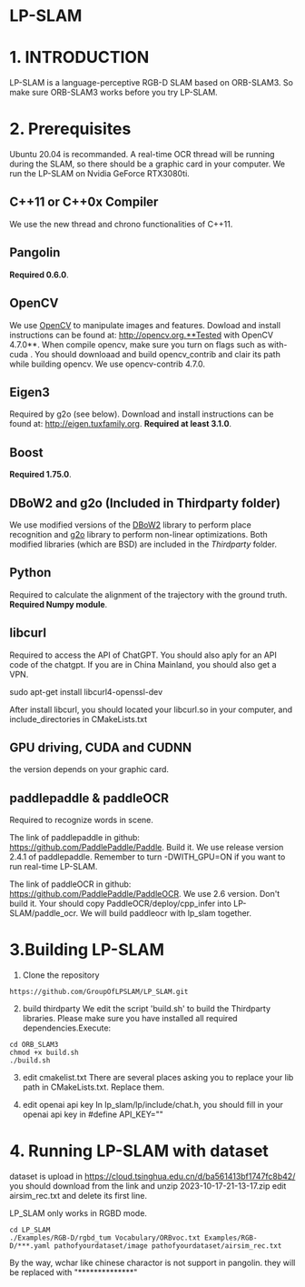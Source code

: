 # LP-SLAM

# 1. INTRODUCTION
LP-SLAM is a language-perceptive RGB-D SLAM based on ORB-SLAM3. So make sure ORB-SLAM3 works before you try LP-SLAM. 

# 2. Prerequisites
Ubuntu 20.04 is recommanded. A real-time OCR thread will be running during the SLAM, so there should be a graphic card in your computer. We run the LP-SLAM on Nvidia GeForce RTX3080ti.


## C++11 or C++0x Compiler
We use the new thread and chrono functionalities of C++11.


## Pangolin
**Required  0.6.0**.
## OpenCV
We use [OpenCV](http://opencv.org) to manipulate images and features. Dowload and install instructions can be found at: http://opencv.org.**Tested with OpenCV 4.7.0**.
When compile opencv, make sure you turn on flags such as with-cuda . You should downloaad and build opencv_contrib and clair its path while building opencv. We use opencv-contrib 4.7.0. 



## Eigen3
Required by g2o (see below). Download and install instructions can be found at: http://eigen.tuxfamily.org. **Required at least 3.1.0**.

## Boost
**Required  1.75.0**.

## DBoW2 and g2o (Included in Thirdparty folder)
We use modified versions of the [DBoW2](https://github.com/dorian3d/DBoW2) library to perform place recognition and [g2o](https://github.com/RainerKuemmerle/g2o) library to perform non-linear optimizations. Both modified libraries (which are BSD) are included in the *Thirdparty* folder.

## Python
Required to calculate the alignment of the trajectory with the ground truth. **Required Numpy module**.

## libcurl
Required to access the API of ChatGPT. You should also aply for an API code of the chatgpt. If you are in China Mainland, you should also get a VPN.

sudo apt-get install libcurl4-openssl-dev

After install libcurl, you should located your libcurl.so in your computer, and include_directories in CMakeLists.txt

## GPU driving, CUDA and CUDNN
the  version depends on your graphic card. 

## paddlepaddle & paddleOCR
Required to recognize words in scene. 

The link of paddlepaddle in github: https://github.com/PaddlePaddle/Paddle. Build it. We use release version 2.4.1 of paddlepaddle. Remember to turn -DWITH_GPU=ON if you want to run real-time LP-SLAM.

The link of paddleOCR in github:  https://github.com/PaddlePaddle/PaddleOCR. We use 2.6 version. Don't build it. Your should copy PaddleOCR/deploy/cpp_infer into LP-SLAM/paddle_ocr. We will build paddleocr with lp_slam together. 

# 3.Building LP-SLAM

1. Clone the repository
```
https://github.com/GroupOfLPSLAM/LP_SLAM.git
```

2. build thirdparty
We edit the script 'build.sh' to build the Thirdparty libraries. Please make sure you have installed all required dependencies.Execute:
```
cd ORB_SLAM3
chmod +x build.sh
./build.sh
```
3. edit cmakelist.txt
There are several places asking you to replace your lib path in CMakeLists.txt. Replace them.

4. edit openai api key
In lp_slam/lp/include/chat.h, you should fill in your openai api key in #define API_KEY=""

# 4. Running LP-SLAM with dataset
dataset is upload in https://cloud.tsinghua.edu.cn/d/ba561413bf1747fc8b42/
you should download from the link and unzip 2023-10-17-21-13-17.zip
edit airsim_rec.txt and delete its first line.

LP_SLAM only works in RGBD mode.
```
cd LP_SLAM
./Examples/RGB-D/rgbd_tum Vocabulary/ORBvoc.txt Examples/RGB-D/***.yaml pathofyourdataset/image pathofyourdataset/airsim_rec.txt
```


By the way, wchar like chinese charactor is not support in pangolin. they will be replaced with "**************"
